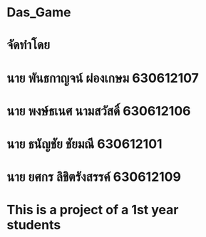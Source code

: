 # Das_Game

# จัดทำโดย
# นาย พันธกาญจน์ ผ่องเกษม 630612107
# นาย พงษ์ธเนศ นามสวัสดิ์ 630612106
# นาย ธนัญชัย ชัยมณี 630612101
# นาย ยศกร ลิขิตรังสรรค์ 630612109
# This is a project of a 1st year students

